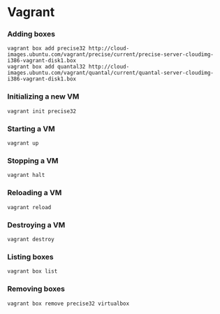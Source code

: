 Vagrant
=======

### Adding boxes
    vagrant box add precise32 http://cloud-images.ubuntu.com/vagrant/precise/current/precise-server-cloudimg-i386-vagrant-disk1.box
    vagrant box add quantal32 http://cloud-images.ubuntu.com/vagrant/quantal/current/quantal-server-cloudimg-i386-vagrant-disk1.box

### Initializing a new VM
`vagrant init precise32`

### Starting a VM
`vagrant up`

### Stopping a VM
`vagrant halt`

### Reloading a VM
`vagrant reload`

### Destroying a VM
`vagrant destroy`

### Listing boxes
`vagrant box list`

### Removing boxes
`vagrant box remove precise32 virtualbox`